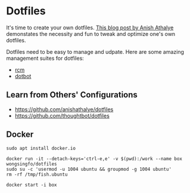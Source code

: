 # Dotfiles

It's time to create your own dotfiles. [This blog post by Anish Athalye](https://www.anishathalye.com/2014/08/03/managing-your-dotfiles/) demonstates the necessity and fun to tweak and optimize one's own dotfiles.

Dotfiles need to be easy to manage and udpate. Here are some amazing management suites for dotfiles:

- [rcm](https://github.com/thoughtbot/rcm)
- [dotbot](https://github.com/anishathalye/dotbot)

## Learn from Others' Configurations

- https://github.com/anishathalye/dotfiles
- https://github.com/thoughtbot/dotfiles

## Docker

```
sudo apt install docker.io

docker run -it --detach-keys='ctrl-e,e' -v $(pwd):/work --name box wongsingfo/dotfiles
sudo su -c 'usermod -u 1004 ubuntu && groupmod -g 1004 ubuntu'
rm -rf /tmp/fish.ubuntu

docker start -i box
```
